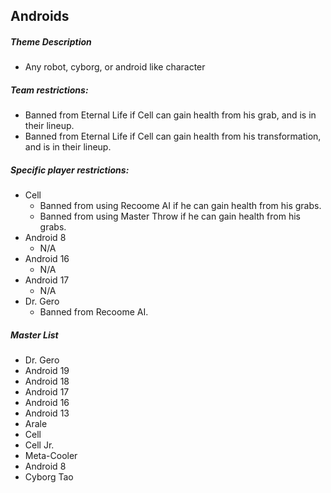 ## Androids

##### Theme Description
- Any robot, cyborg, or android like character

##### Team restrictions:
  -  Banned from Eternal Life if Cell can gain health from his grab, and is in their lineup.
  -  Banned from Eternal Life if Cell can gain health from his transformation, and is in their lineup.

##### Specific player restrictions:

- Cell
  -  Banned from using Recoome AI if he can gain health from his grabs.
  -  Banned from using Master Throw if he can gain health from his grabs.
- Android 8
  - N/A
- Android 16
  - N/A
- Android 17
  - N/A
- Dr. Gero
  - Banned from Recoome AI.
  
 ##### Master List
  - Dr. Gero
  - Android 19
  - Android 18
  - Android 17
  - Android 16
  - Android 13
  - Arale
  - Cell
  - Cell Jr.
  - Meta-Cooler
  - Android 8
  - Cyborg Tao